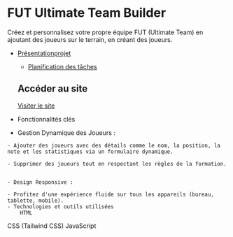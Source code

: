 <h1>FUT Ultimate Team Builder </h1>
    Créez et personnalisez votre propre équipe FUT (Ultimate Team) en ajoutant des joueurs sur le terrain, en créant des joueurs.


  - <a href="https://www.canva.com/design/DAGUrMWR0JE/Rrftx0AAHSUHDvFAlyWPnA/edit?utm_content=DA">Présentationprojet</a>


    -  <a href="https://trello.com/b/NPXoxsPB/project">Planification des tâches</a>


    <h2>Accéder au site</h2>
     <a href="https://project-football-lineup.vercel.app/">Visiter le site</a>



   - Fonctionnalités clés
   - Gestion Dynamique des Joueurs :

    - Ajouter des joueurs avec des détails comme le nom, la position, la note et les statistiques via un formulaire dynamique.

    - Supprimer des joueurs tout en respectant les règles de la formation.


    - Design Responsive :

    - Profitez d'une expérience fluide sur tous les appareils (bureau, tablette, mobile).
    - Technologies et outils utilisées
        HTML
CSS (Tailwind CSS)
JavaScript


